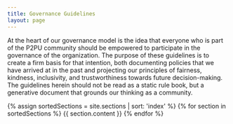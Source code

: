```yaml
---
title: Governance Guidelines
layout: page
---
```


At the heart of our governance model is the idea that everyone who is part of the P2PU community should be empowered to participate in the governance of the organization. The purpose of these guidelines is to create a firm basis for that intention, both documenting policies that we have arrived at in the past and projecting our principles of fairness, kindness, inclusivity, and trustworthiness towards future decision-making. The guidelines herein should not be read as a static rule book, but a generative document that grounds our thinking as a community.

{% assign sortedSections = site.sections | sort: 'index' %}
{% for section in sortedSections %}
  {{ section.content }}
{% endfor %}


